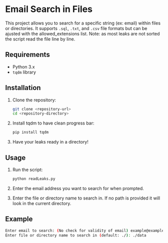 # Email Search in Files

This project allows you to search for a specific string (ex: email) within files or directories. It supports `.sql`, `.txt`, and `.csv` file formats but can be ajusted with the allowed_extensions list. Note: as most leaks are not sorted the script read the file line by line.
## Requirements

- Python 3.x
- `tqdm` library

## Installation

1. Clone the repository:
    ```sh
    git clone <repository-url>
    cd <repository-directory>
    ```

2. Install tqdm to have clean progress bar: 
    ```sh
    pip install tqdm  
    ```
3. Have your leaks ready in a directory!

## Usage

1. Run the script:
    ```sh
    python readLeaks.py
    ```

2. Enter the email address you want to search for when prompted.

3. Enter the file or directory name to search in. If no path is provided it will look in the current directory.
## Example

```sh
Enter email to search: (No check for validity of email) example@example.com
Enter file or directory name to search in (default: ./): ./data